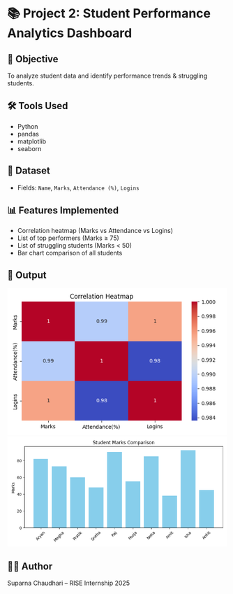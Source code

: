# 📚 Project 2: Student Performance Analytics Dashboard

## 🎯 Objective
To analyze student data and identify performance trends & struggling students.

## 🛠️ Tools Used
- Python
- pandas
- matplotlib
- seaborn

## 📁 Dataset
- Fields: `Name`, `Marks`, `Attendance (%)`, `Logins`

## 📊 Features Implemented
- Correlation heatmap (Marks vs Attendance vs Logins)
- List of top performers (Marks ≥ 75)
- List of struggling students (Marks < 50)
- Bar chart comparison of all students

## 📸 Output
![Heatmap](output.png)  
![Bar Chart](marks_bar.png)

## 👩‍💻 Author
Suparna Chaudhari – RISE Internship 2025
